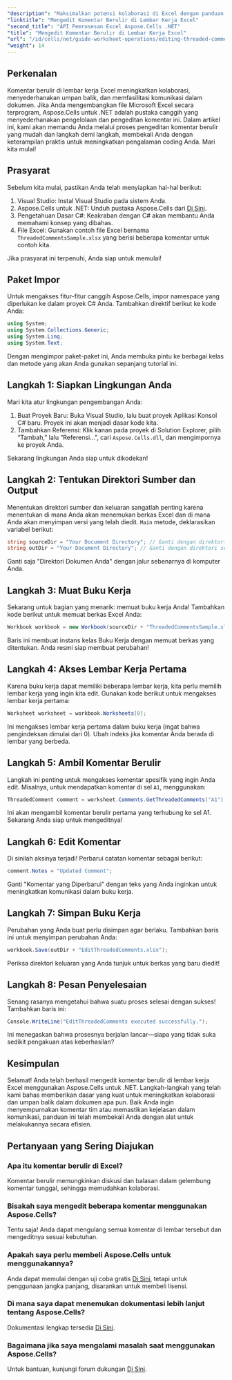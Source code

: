 ```yaml
---
"description": "Maksimalkan potensi kolaborasi di Excel dengan panduan komprehensif kami tentang mengedit komentar berulir menggunakan Aspose.Cells untuk .NET. Artikel ini memberikan pendekatan yang jelas dan langkah demi langkah untuk meningkatkan komunikasi dalam lembar kerja Excel Anda."
"linktitle": "Mengedit Komentar Berulir di Lembar Kerja Excel"
"second_title": "API Pemrosesan Excel Aspose.Cells .NET"
"title": "Mengedit Komentar Berulir di Lembar Kerja Excel"
"url": "/id/cells/net/guide-worksheet-operations/editing-threaded-comments/"
"weight": 14
---
```


## Perkenalan

Komentar berulir di lembar kerja Excel meningkatkan kolaborasi, menyederhanakan umpan balik, dan memfasilitasi komunikasi dalam dokumen. Jika Anda mengembangkan file Microsoft Excel secara terprogram, Aspose.Cells untuk .NET adalah pustaka canggih yang menyederhanakan pengelolaan dan pengeditan komentar ini. Dalam artikel ini, kami akan memandu Anda melalui proses pengeditan komentar berulir yang mudah dan langkah demi langkah, membekali Anda dengan keterampilan praktis untuk meningkatkan pengalaman coding Anda. Mari kita mulai!

## Prasyarat
Sebelum kita mulai, pastikan Anda telah menyiapkan hal-hal berikut:

1. Visual Studio: Instal Visual Studio pada sistem Anda.
2. Aspose.Cells untuk .NET: Unduh pustaka Aspose.Cells dari [Di Sini](https://releases.aspose.com/cells/net/).
3. Pengetahuan Dasar C#: Keakraban dengan C# akan membantu Anda memahami konsep yang dibahas.
4. File Excel: Gunakan contoh file Excel bernama `ThreadedCommentsSample.xlsx` yang berisi beberapa komentar untuk contoh kita.

Jika prasyarat ini terpenuhi, Anda siap untuk memulai!

## Paket Impor
Untuk mengakses fitur-fitur canggih Aspose.Cells, impor namespace yang diperlukan ke dalam proyek C# Anda. Tambahkan direktif berikut ke kode Anda:

```csharp
using System;
using System.Collections.Generic;
using System.Linq;
using System.Text;
```

Dengan mengimpor paket-paket ini, Anda membuka pintu ke berbagai kelas dan metode yang akan Anda gunakan sepanjang tutorial ini.

## Langkah 1: Siapkan Lingkungan Anda
Mari kita atur lingkungan pengembangan Anda:

1. Buat Proyek Baru: Buka Visual Studio, lalu buat proyek Aplikasi Konsol C# baru. Proyek ini akan menjadi dasar kode kita.
2. Tambahkan Referensi: Klik kanan pada proyek di Solution Explorer, pilih “Tambah,” lalu “Referensi…”, cari `Aspose.Cells.dll`, dan mengimpornya ke proyek Anda.

Sekarang lingkungan Anda siap untuk dikodekan!

## Langkah 2: Tentukan Direktori Sumber dan Output
Menentukan direktori sumber dan keluaran sangatlah penting karena menentukan di mana Anda akan menemukan berkas Excel dan di mana Anda akan menyimpan versi yang telah diedit. `Main` metode, deklarasikan variabel berikut:

```csharp
string sourceDir = "Your Document Directory"; // Ganti dengan direktori sebenarnya
string outDir = "Your Document Directory"; // Ganti dengan direktori sebenarnya
```

Ganti saja "Direktori Dokumen Anda" dengan jalur sebenarnya di komputer Anda.

## Langkah 3: Muat Buku Kerja
Sekarang untuk bagian yang menarik: memuat buku kerja Anda! Tambahkan kode berikut untuk memuat berkas Excel Anda:

```csharp
Workbook workbook = new Workbook(sourceDir + "ThreadedCommentsSample.xlsx");
```

Baris ini membuat instans kelas Buku Kerja dengan memuat berkas yang ditentukan. Anda resmi siap membuat perubahan!

## Langkah 4: Akses Lembar Kerja Pertama
Karena buku kerja dapat memiliki beberapa lembar kerja, kita perlu memilih lembar kerja yang ingin kita edit. Gunakan kode berikut untuk mengakses lembar kerja pertama:

```csharp
Worksheet worksheet = workbook.Worksheets[0];
```

Ini mengakses lembar kerja pertama dalam buku kerja (ingat bahwa pengindeksan dimulai dari 0). Ubah indeks jika komentar Anda berada di lembar yang berbeda.

## Langkah 5: Ambil Komentar Berulir
Langkah ini penting untuk mengakses komentar spesifik yang ingin Anda edit. Misalnya, untuk mendapatkan komentar di sel `A1`, menggunakan:

```csharp
ThreadedComment comment = worksheet.Comments.GetThreadedComments("A1")[0];
```

Ini akan mengambil komentar berulir pertama yang terhubung ke sel A1. Sekarang Anda siap untuk mengeditnya!

## Langkah 6: Edit Komentar
Di sinilah aksinya terjadi! Perbarui catatan komentar sebagai berikut:

```csharp
comment.Notes = "Updated Comment";
```

Ganti "Komentar yang Diperbarui" dengan teks yang Anda inginkan untuk meningkatkan komunikasi dalam buku kerja.

## Langkah 7: Simpan Buku Kerja
Perubahan yang Anda buat perlu disimpan agar berlaku. Tambahkan baris ini untuk menyimpan perubahan Anda:

```csharp
workbook.Save(outDir + "EditThreadedComments.xlsx");
```

Periksa direktori keluaran yang Anda tunjuk untuk berkas yang baru diedit!

## Langkah 8: Pesan Penyelesaian
Senang rasanya mengetahui bahwa suatu proses selesai dengan sukses! Tambahkan baris ini:

```csharp
Console.WriteLine("EditThreadedComments executed successfully.");
```

Ini menegaskan bahwa prosesnya berjalan lancar—siapa yang tidak suka sedikit pengakuan atas keberhasilan?

## Kesimpulan
Selamat! Anda telah berhasil mengedit komentar berulir di lembar kerja Excel menggunakan Aspose.Cells untuk .NET. Langkah-langkah yang telah kami bahas memberikan dasar yang kuat untuk meningkatkan kolaborasi dan umpan balik dalam dokumen apa pun. Baik Anda ingin menyempurnakan komentar tim atau memastikan kejelasan dalam komunikasi, panduan ini telah membekali Anda dengan alat untuk melakukannya secara efisien.

## Pertanyaan yang Sering Diajukan

### Apa itu komentar berulir di Excel?
Komentar berulir memungkinkan diskusi dan balasan dalam gelembung komentar tunggal, sehingga memudahkan kolaborasi.

### Bisakah saya mengedit beberapa komentar menggunakan Aspose.Cells?
Tentu saja! Anda dapat mengulang semua komentar di lembar tersebut dan mengeditnya sesuai kebutuhan.

### Apakah saya perlu membeli Aspose.Cells untuk menggunakannya?
Anda dapat memulai dengan uji coba gratis [Di Sini](https://releases.aspose.com/), tetapi untuk penggunaan jangka panjang, disarankan untuk membeli lisensi.

### Di mana saya dapat menemukan dokumentasi lebih lanjut tentang Aspose.Cells?
Dokumentasi lengkap tersedia [Di Sini](https://reference.aspose.com/cells/net/).

### Bagaimana jika saya mengalami masalah saat menggunakan Aspose.Cells?
Untuk bantuan, kunjungi forum dukungan [Di Sini](https://forum.aspose.com/c/cells/9).
